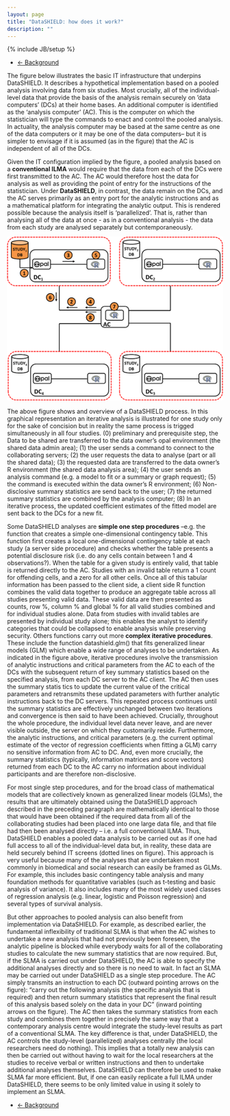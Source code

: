 ```yaml
---
layout: page
title: "DataSHIELD: how does it work?"
description: ""
---
```

{% include JB/setup %}

<ul class="pager">
  <li class="previous">
    <a href="/background">&larr; Background</a>
  </li>
</ul>

The figure below illustrates the basic IT infrastructure that underpins DataSHIELD. It describes a hypothetical implementation based on a pooled analysis involving data from six studies. Most crucially, all of the individual-level data that provide the basis of the analysis remain securely on ’data computers’ (DCs) at their home bases. An additional computer is identified as the ‘analysis computer’ (AC). This is the computer on which the statistician will type the commands to enact and control the pooled analysis. In actuality, the analysis computer may be based at the same centre as one of the data computers or it may be one of the data computers– but it is simpler to envisage if it is assumed (as in the figure) that the AC is independent of all of the DCs.

Given the IT configuration implied by the figure, a pooled analysis based on a **conventional ILMA** would require that the data from each of the DCs were first transmitted to the AC. The AC would therefore host the data for analysis as well as providing the point of entry for the instructions of the statistician. Under **DataSHIELD**, in contrast, the data remain on the DCs, and the AC serves primarily as an entry port for the analytic instructions and as a mathematical platform for integrating the analytic output. This is rendered possible because the analysis itself is ‘parallelized’. That is, rather than analysing all of the data at once - as in a conventional analysis - the data from each study are analysed separately but contemporaneously.

![DataSHIELD](/images/HowItWorksPicCompact.png "DataSHIELD")

The above figure shows and overview of a DataSHIELD process. In this graphical representation an iterative analysis is illustrated for one study only for the sake of concision but in reality the same process is trigged simultaneously in all four studies.
(0) preliminary and prerequisite step, the Data to be shared are transferred to the data owner’s opal environment (the shared data admin area); 
(1) the user sends a command to connect to the collaborating servers; 
(2) the user requests the data to analyse (part or all the shared data); 
(3) the requested data are transferred to the data owner’s R environment (the shared data analysis area); 
(4) the user sends an analysis command (e.g. a model to fit or a summary or graph request); 
(5) the command is executed within the data owner’s R environment; 
(6) Non-disclosive summary statistics are send back to the user; 
(7) the returned summary statistics are combined by the analysis computer; 
(8) In an iterative process, the updated coefficient estimates of the fitted model are sent back to the DCs for a new fit. 

Some DataSHIELD analyses are **simple one step procedures** –e.g. the function that creates a simple one-dimensional contingency table. This function first creates a local one-dimensional contingency table at each study (a server side procedure) and checks whether the table presents a potential disclosure risk (i.e. do any cells contain between 1 and 4 observations?). When the table for a given study is entirely valid, that table is returned directly to the AC. Studies with an invalid table return a 1 count for offending cells, and a zero for all other cells. Once all of this tabular information has been passed to the client side, a client side R function combines the valid data together to produce an aggregate table across all studies presenting valid data. These valid data are then presented as counts, row %, column % and global % for all valid studies combined and for individual studies alone. Data from studies with invalid tables are presented by individual study alone; this enables the analyst to identify categories that could be collapsed to enable analysis while preserving security. Others functions carry out more **complex iterative procedures**. These include the function datashield.glm() that fits generalized linear models (GLM) which enable a wide range of analyses to be undertaken. As indicated in the figure above, iterative procedures involve the transmission of analytic instructions and critical parameters from the AC to each of the DCs with the subsequent return of key summary statistics based on the specified analysis, from each DC server to the AC client. The AC then uses the summary statis tics to update the current value of the critical parameters and retransmits these updated parameters with further analytic instructions back to the DC servers. This repeated process continues until the summary statistics are effectively unchanged between two iterations and convergence is then said to have been achieved. Crucially, throughout the whole procedure, the individual level data never leave, and are never visible outside, the server on which they customarily reside. Furthermore, the analytic instructions, and critical parameters (e.g. the current optimal estimate of the vector of regression coefficients when fitting a GLM) carry no sensitive information from AC to DC. And, even more crucially, the summary statistics (typically, information matrices and score vectors) returned from each DC to the AC carry no information about individual participants and are therefore non-disclosive.

For most single step procedures, and for the broad class of mathematical models that are collectively known as generalized linear models (GLMs), the results that are ultimately obtained using the DataSHIELD approach described in the preceding paragraph are mathematically identical to those that would have been obtained if the required data from all of the collaborating studies had been placed into one large data file, and that file had then been analysed directly – i.e. a full conventional ILMA. Thus, DataSHIELD enables a pooled data analysis to be carried out as if one had full access to all of the individual-level data but, in reality, these data are held securely behind IT screens (dotted lines on figure). This approach is very useful because many of the analyses that are undertaken most commonly in biomedical and social research can easily be framed as GLMs. For example, this includes basic contingency table analysis and many foundation methods for quantitative variables (such as t-testing and basic analysis of variance). It also includes many of the most widely used classes of regression analysis (e.g. linear, logistic and Poisson regression) and several types of survival analysis.

But other approaches to pooled analysis can also benefit from implementation via DataSHIELD. For example, as described earlier, the fundamental inflexibility of traditional SLMA is that when the AC wishes to undertake a new analysis that had not previously been foreseen, the analytic pipeline is blocked while everybody waits for all of the collaborating studies to calculate the new summary statistics that are now required. But, if the SLMA is carried out under DataSHIELD, the AC is able to specify the additional analyses directly and so there is no need to wait. In fact an SLMA may be carried out under DataSHIELD as a single step procedure. The AC simply transmits an instruction to each DC (outward pointing arrows on the figure): “carry out the following analysis (the specific analysis that is required) and then return summary statistics that represent the final result of this analysis based solely on the data in your DC” (inward pointing arrows on the figure). The AC then takes the summary statistics from each study and combines them together in precisely the same way that a contemporary analysis centre would integrate the study-level results as part of a conventional SLMA. The key difference is that, under DataSHIELD, the AC controls the study-level (parallelized) analyses centrally (the local researchers need do nothing). This implies that a totally new analysis can then be carried out without having to wait for the local researchers at the studies to receive verbal or written instructions and then to undertake additional analyses themselves. DataSHIELD can therefore be used to make SLMA far more efficient. But, if one can easily replicate a full ILMA under DataSHIELD, there seems to be only limited value in using it solely to implement an SLMA.

<ul class="pager">
  <li class="previous">
    <a href="/background">&larr; Background</a>
  </li>
</ul>
